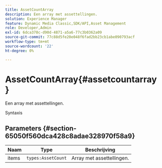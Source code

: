 ```yaml
---
title: AssetCountArray
description: Een array met assettellingen.
solution: Experience Manager
feature: Dynamic Media Classic,SDK/API,Asset Management
role: Developer,Admin
exl-id: 6dca378c-d90d-4871-a5a6-77c3b0362a09
source-git-commit: 77c88d5fe20e048f6fad2bb23cb1abe090793acf
workflow-type: tm+mt
source-wordcount: '22'
ht-degree: 0%

---
```


# AssetCountArray{#assetcountarray}

Een array met assettellingen.

Syntaxis

## Parameters {#section-65050f560dca428c8adae328970f58a9}

| Naam | Type | Beschrijving |
|---|---|---|
| items | `types:AssetCount` | Array met assettellingen. |

